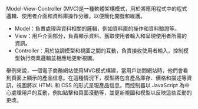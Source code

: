 

Model-View-Controller (MVC)是一種軟體架構模式，用於將應用程式中的程式邏輯、使用者介面和資料庫操作分離，以便簡化開發和維護。

- Model：負責處理與資料相關的邏輯，例如資料庫的操作和資料驗證等。
- View：用戶介面部分，負責顯示資料、獲取使用者輸入和呈現使用者所需的資訊。
- Controller：用於協調模型和視圖之間的互動，負責接收使用者輸入，控制模型執行商業邏輯並相應地更新視圖。

舉例來說，一個電子商務網站使用MVC模式構建，當用戶訪問網站時，他們會看到頁面上顯示的產品信息。在這種情況下，模型將包含產品庫存、價格和描述等資訊，視圖將以 HTML 和 CSS 的形式呈現產品信息，而控制器以 JavaScript 為中心處理用戶的互動，例如點擊和頁面滾動等，並更新視圖和模型以反映這些互動的更改。